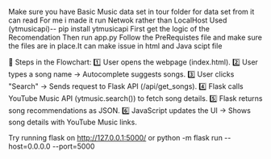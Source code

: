 Make sure you have Basic Music data set in tour folder for data set from it can read 
For me i made it run Netwok rather than LocalHost 
Used (ytmusicapi)-- pip install ytmusicapi
First get the logic of the Recomendation
Then run app.py
Follow the PreRequistes file and make sure the files are in place.It can make issue in html and Java scipt file


📝 Steps in the Flowchart:
1️⃣ User opens the webpage (index.html).
2️⃣ User types a song name → Autocomplete suggests songs.
3️⃣ User clicks "Search" → Sends request to Flask API (/api/get_songs).
4️⃣ Flask calls YouTube Music API (ytmusic.search()) to fetch song details.
5️⃣ Flask returns song recommendations as JSON.
6️⃣ JavaScript updates the UI → Shows song details with YouTube Music links.


Try running flask on http://127.0.0.1:5000/
or  python -m flask run --host=0.0.0.0 --port=5000
